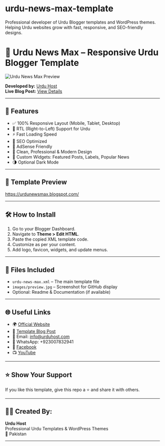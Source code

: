# urdu-news-max-template
Professional developer of Urdu Blogger templates and WordPress themes. Helping Urdu websites grow with fast, responsive, and SEO-friendly designs.
# 📰 Urdu News Max – Responsive Urdu Blogger Template

![Urdu News Max Preview](https://raw.githubusercontent.com/yourusername/urdu-news-max-template/main/images/preview.jpg)

**Developed by:** [Urdu Host](https://www.urduhost.com)  
**Live Blog Post:** [View Details](https://urduhost1.blogspot.com/2021/10/urdu-news-max-responsive-urdu-news.html)

---

## 🎯 Features

- ✅ 100% Responsive Layout (Mobile, Tablet, Desktop)
- 🔄 RTL (Right-to-Left) Support for Urdu
- ⚡ Fast Loading Speed
- 🧠 SEO Optimized
- 💼 AdSense Friendly
- 🎨 Clean, Professional & Modern Design
- 📌 Custom Widgets: Featured Posts, Labels, Popular News
- 🌗 Optional Dark Mode

---

## 📸 Template Preview

https://urdunewsmax.blogspot.com/

---

## 🛠️ How to Install

1. Go to your Blogger Dashboard.
2. Navigate to **Theme > Edit HTML**.
3. Paste the copied XML template code.
4. Customize as per your content.
5. Add logo, favicon, widgets, and update menus.

---

## 📁 Files Included

- `urdu-news-max.xml` – The main template file
- `images/preview.jpg` – Screenshot for GitHub display
- Optional: Readme & Documentation (if available)

---

## 🌐 Useful Links

- 🌍 [Official Website](https://www.urduhost.com)  
- 📄 [Template Blog Post](https://urduhost1.blogspot.com/2021/10/urdu-news-max-responsive-urdu-news.html)  
- 📧 Email: info@urduhost.com  
- 📱 WhatsApp: +923007832941 
- 📘 [Facebook](https://www.facebook.com/urduhostdotcom)  
- 📺 [YouTube](https://youtube.com/@pakurdutube)

---

## ⭐ Show Your Support

If you like this template, give this repo a ⭐ and share it with others.

---

## 🧑‍💻 Created By:

**Urdu Host**  
Professional Urdu Templates & WordPress Themes  
📍 Pakistan

---


